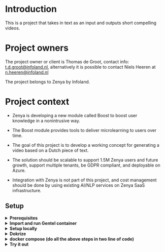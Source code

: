 # Introduction

This is a project that takes in text as an input and outputs short compelling videos.

# Project owners

The project owner or client is Thomas de Groot, contact info: t.d.groot@infoland.nl, 
alternatively it is possible to contact Niels Heeren at n.heeren@infoland.nl

The project belongs to Zenya by Infoland.


# Project context 

- Zenya is developing a new module called Boost to boost user knowledge in a nonintrusive way.

- The Boost module provides tools to deliver microlearning to users over time.

- The goal of this project is to develop a working concept for generating a video based on a Dutch piece of text.

- The solution should be scalable to support 1.5M Zenya users and future growth, support multiple tenants, be GDPR compliant, and deployable on Azure.

- Integration with Zenya is not part of this project, and cost management should be done by using existing AI/NLP services on Zenya SaaS infrastructure.


## Setup

<details><summary><b>Prerequisites</b></summary>

- Python
- Docker
- Gentel container runinig on 8765
</details>

<details><summary><b>Import and run Gentel container</b></summary>

First  instal Gentele containter

```
docker pull lowerquality/gentle
```


```
docker run --name gentle -p 8765:8765 lowerquality/gentle
```
More info on [gentel] (https://hub.docker.com/r/lowerquality/gentle)
</details>


<details><summary><b>Setup locally</b></summary>

To run the app open a new terminal and enter the following:
``` shell
# install dependencies
pip install -r requirements.txt

# go to app folder and run app in development
cd app
python -m uvicorn main:app --reload
```


send request to http://127.0.0.1:8000/text2video with transcript in the body

``
curl --location --request POST 'http://127.0.0.1:8000/text2video' \
--header 'Content-Type: text/plain' \
--data-raw 'transcript of a video here the output will be a video but for a start you see this text'
``
you can also use postman :)
</details>

<details><summary><b>Dokrize</b></summary>


To build the docker image.
```
docker build -t text_to_video .
```

To run the docker image.
```
docker run --name text_to_video -p 8000:80 text_to_video
```

To tag the docker image.
```
docker tag text_to_video mohammedaleryani/text_to_video
```

Then to push it.
```
docker push mohammedaleryani/text_to_video
```
</details>

<details><summary><b>docker compose (do all the above steps in two line of code)</b></summary>

```
docker build -t text_to_video .

```


```
docker-compose up

```


</details>
<details><summary><b>Try it out</b></summary>

send a request to:

http://localhost:8000/textToVideo?transcript=Hey there, Are you feeling overwhelmed and unproductive? Don't worry, I've got your back!

</details>